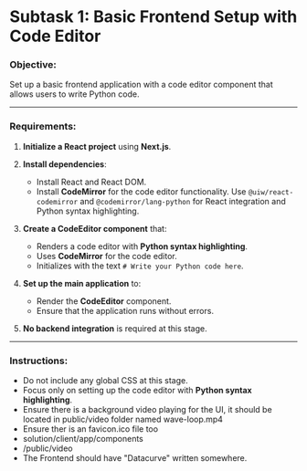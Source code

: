 # Subtask 1: Basic Frontend Setup with Code Editor

### Objective:
Set up a basic frontend application with a code editor component that allows users to write Python code.

---

### Requirements:

1. **Initialize a React project** using  **Next.js**.

2. **Install dependencies**:
    - Install React and React DOM.
    - Install **CodeMirror** for the code editor functionality. Use `@uiw/react-codemirror` and `@codemirror/lang-python` for React integration and Python syntax highlighting.

3. **Create a CodeEditor component** that:
    - Renders a code editor with **Python syntax highlighting**.
    - Uses **CodeMirror** for the code editor.
    - Initializes with the text `# Write your Python code here`.

4. **Set up the main application** to:
    - Render the **CodeEditor** component.
    - Ensure that the application runs without errors.

5. **No backend integration** is required at this stage.

---

### Instructions:

- Do not include any global CSS at this stage.
- Focus only on setting up the code editor with **Python syntax highlighting**.
- Ensure there is a background video playing for the UI, it should be located in public/video folder named wave-loop.mp4
- Ensure ther is an favicon.ico file too
- solution/client/app/components
- /public/video
- The Frontend should have "Datacurve" written somewhere.
  
